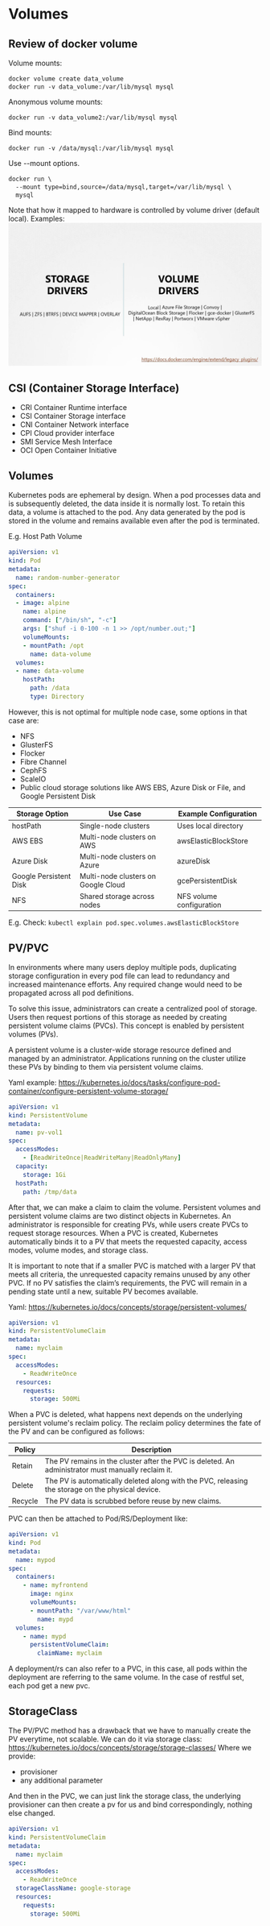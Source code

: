 # Volumes

## Review of docker volume
Volume mounts:
```shell
docker volume create data_volume
docker run -v data_volume:/var/lib/mysql mysql
```

Anonymous volume mounts:
```shell
docker run -v data_volume2:/var/lib/mysql mysql
```

Bind mounts:
```shell
docker run -v /data/mysql:/var/lib/mysql mysql
```

Use --mount options.
```shell
docker run \
  --mount type=bind,source=/data/mysql,target=/var/lib/mysql \
  mysql
```

Note that how it mapped to hardware is controlled by volume driver (default local). Examples:
![img.png](img.png)

## CSI (Container Storage Interface)
- CRI Container Runtime interface
- CSI Container Storage interface
- CNI Container Network interface
- CPI Cloud provider interface
- SMI Service Mesh Interface
- OCI Open Container Initiative

## Volumes
Kubernetes pods are ephemeral by design. When a pod processes data and is subsequently deleted, the data inside it is 
normally lost. To retain this data, a volume is attached to the pod. Any data generated by the pod is stored in the 
volume and remains available even after the pod is terminated.

E.g. Host Path Volume
```yaml
apiVersion: v1
kind: Pod
metadata:
  name: random-number-generator
spec:
  containers:
  - image: alpine
    name: alpine
    command: ["/bin/sh", "-c"]
    args: ["shuf -i 0-100 -n 1 >> /opt/number.out;"]
    volumeMounts:
    - mountPath: /opt
      name: data-volume
  volumes:
  - name: data-volume
    hostPath:
      path: /data
      type: Directory
```
However, this is not optimal for multiple node case, some options in that case are:
- NFS
- GlusterFS
- Flocker
- Fibre Channel
- CephFS
- ScaleIO
- Public cloud storage solutions like AWS EBS, Azure Disk or File, and Google Persistent Disk

| Storage Option | Use Case | Example Configuration |
|---|---|---|
| hostPath | Single-node clusters | Uses local directory |
| AWS EBS | Multi-node clusters on AWS | awsElasticBlockStore |
| Azure Disk | Multi-node clusters on Azure | azureDisk |
| Google Persistent Disk | Multi-node clusters on Google Cloud | gcePersistentDisk |
| NFS | Shared storage across nodes | NFS volume configuration |

E.g. Check: `kubectl explain pod.spec.volumes.awsElasticBlockStore`

## PV/PVC
In environments where many users deploy multiple pods, duplicating storage configuration in every pod file can lead to 
redundancy and increased maintenance efforts. Any required change would need to be propagated across all pod definitions.

To solve this issue, administrators can create a centralized pool of storage. Users then request portions of this 
storage as needed by creating persistent volume claims (PVCs). This concept is enabled by persistent volumes (PVs).

A persistent volume is a cluster-wide storage resource defined and managed by an administrator. Applications running 
on the cluster utilize these PVs by binding to them via persistent volume claims.

Yaml example: https://kubernetes.io/docs/tasks/configure-pod-container/configure-persistent-volume-storage/
```yaml
apiVersion: v1
kind: PersistentVolume
metadata:
  name: pv-vol1
spec:
  accessModes:
    - [ReadWriteOnce|ReadWriteMany|ReadOnlyMany]
  capacity:
    storage: 1Gi
  hostPath:
    path: /tmp/data
```

After that, we can make a claim to claim the volume.
Persistent volumes and persistent volume claims are two distinct objects in Kubernetes. An administrator is responsible 
for creating PVs, while users create PVCs to request storage resources. When a PVC is created, Kubernetes automatically 
binds it to a PV that meets the requested capacity, access modes, volume modes, and storage class.

It is important to note that if a smaller PVC is matched with a larger PV that meets all criteria, the unrequested 
capacity remains unused by any other PVC. If no PV satisfies the claim’s requirements, the PVC will remain in a pending 
state until a new, suitable PV becomes available.

Yaml: https://kubernetes.io/docs/concepts/storage/persistent-volumes/
```yaml
apiVersion: v1
kind: PersistentVolumeClaim
metadata:
  name: myclaim
spec:
  accessModes:
    - ReadWriteOnce
  resources:
    requests:
      storage: 500Mi
```

When a PVC is deleted, what happens next depends on the underlying persistent volume's reclaim policy. The reclaim policy determines the fate of the PV and can be configured as follows:

| Policy | Description |
|---|---|
| Retain | The PV remains in the cluster after the PVC is deleted. An administrator must manually reclaim it. |
| Delete | The PV is automatically deleted along with the PVC, releasing the storage on the physical device. |
| Recycle | The PV data is scrubbed before reuse by new claims. |

PVC can then be attached to Pod/RS/Deployment like:
```yaml
apiVersion: v1
kind: Pod
metadata:
  name: mypod
spec:
  containers:
    - name: myfrontend
      image: nginx
      volumeMounts:
      - mountPath: "/var/www/html"
        name: mypd
  volumes:
    - name: mypd
      persistentVolumeClaim:
        claimName: myclaim
```

A deployment/rs can also refer to a PVC, in this case, all pods within the deployment are referring to the same volume. 
In the case of restful set, each pod get a new pvc.

## StorageClass
The PV/PVC method has a drawback that we have to manually create the PV everytime, not scalable. We can do it via storage class:
https://kubernetes.io/docs/concepts/storage/storage-classes/
Where we provide:
- provisioner
- any additional parameter

And then in the PVC, we can just link the storage class, the underlying provisioner can then create a pv for us and bind correspondingly, nothing else changed.
```yaml
apiVersion: v1
kind: PersistentVolumeClaim
metadata:
  name: myclaim
spec:
  accessModes:
    - ReadWriteOnce
  storageClassName: google-storage
  resources:
    requests:
      storage: 500Mi
```